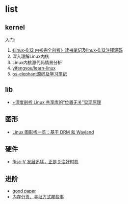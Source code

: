 # list
## kernel
入门:
1. [《linux-0.12 内核完全剖析》读书笔记及linux-0.12注释源码](https://github.com/yifengyou/linux-0.12)
1. 深入理解Linux内核
1. Linux内核源代码情景分析
1. [yifengyou/learn-linux](https://github.com/yifengyou/learn-linux)
1. [os-elephant源码及学习笔记](https://github.com/yifengyou/os-elephant)

## lib
- [+深度剖析 Linux 共享库的“位置无关”实现原理](https://tinylab.org/shlib-pic/)

## 图形
- [Linux 图形栈一览：基于 DRM 和 Wayland](https://tinylab.org/linux-graphics-stack-overview#author-footer)

## 硬件
- [Risc-V 发展迅猛，正是关注好时机](https://tinylab.org/riscv-overview/)

## 进阶
- [good paper](https://people.freebsd.org/~lstewart/articles/)
- [内存分页、寻址方式那些事](https://www.jianshu.com/p/b29dedb246d1)

